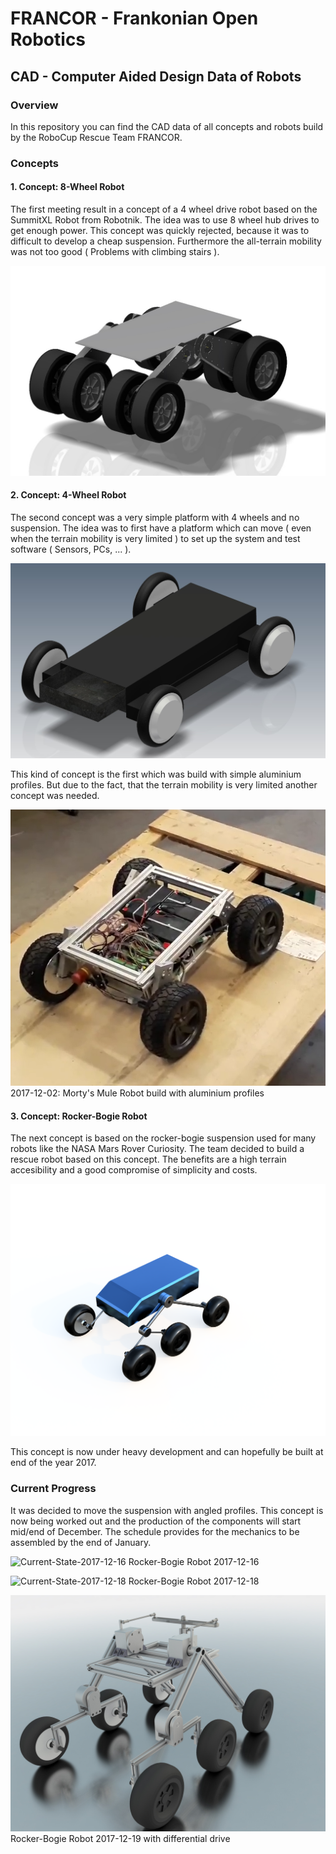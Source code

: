 <h1>FRANCOR - Frankonian Open Robotics</h1>
<h2>CAD - Computer Aided Design Data of Robots</h2>

<h3>Overview</h3>
In this repository you can find the CAD data of all concepts and robots build
by the RoboCup Rescue Team FRANCOR.

<h3>Concepts</h3>

<h4>1. Concept: 8-Wheel Robot</h4>

The first meeting result in a concept of a 4 wheel drive robot based on the SummitXL Robot from Robotnik. The idea was to use 8 wheel hub drives to get enough power. This concept was quickly rejected, because it was to difficult to develop a cheap suspension. Furthermore the all-terrain mobility was not too good ( Problems with climbing stairs ).

![Concept-8Wheel](00-Docs/Pictures/00-01-Concept-4Wheel.jpg)

<h4>2. Concept: 4-Wheel Robot</h4>

The second concept was a very simple platform with 4 wheels and no suspension. The idea was to first have a platform which can move ( even when the terrain mobility is very limited ) to set up the system and test software ( Sensors, PCs, ... ).


![Concept-4Wheel](00-Docs/Pictures/00-02-Concept-4Wheel-Simple.jpg)

This kind of concept is the first which was build with simple aluminium profiles. But due to the fact, that the terrain mobility is very limited another concept was needed.

![Mortys-Mule](00-Docs/Pictures/2017-12-02-Mortys-Mule.png)
<br>2017-12-02: Morty's Mule Robot build with aluminium profiles

<h4>3. Concept: Rocker-Bogie Robot</h4>

The next concept is based on the rocker-bogie suspension used for many robots like the NASA Mars Rover Curiosity. The team decided to build a rescue robot based on this concept.
The benefits are a high terrain accesibility and a good compromise of simplicity and costs.

![Concept-Rocker-Bogie](00-Docs/Pictures/00-03-Concept-Rocker-Bogie.png)

This concept is now under heavy development and can hopefully be built at end of the year 2017.

<h3>Current Progress</h3>

It was decided to move the suspension with angled profiles. This concept is now being worked out and the production of the components will start mid/end of December. The schedule provides for the mechanics to be assembled by the end of January.


![Current-State-2017-12-16](00-Docs/Pictures/2017-12-16-Rocker-Bogie-01.png)
Rocker-Bogie Robot 2017-12-16

![Current-State-2017-12-18](00-Docs/Pictures/2017-12-18-Rocker-Bogie-01.png)
Rocker-Bogie Robot 2017-12-18

![Current-State-2017-12-19](00-Docs/Pictures/2017-12-19-Rocker-Bogie-01.jpg)
Rocker-Bogie Robot 2017-12-19 with differential drive
